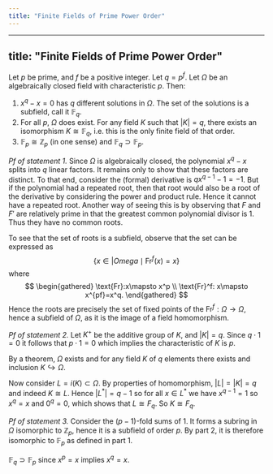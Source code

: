 ```yaml
---
title: "Finite Fields of Prime Power Order"
---
```


---
title: "Finite Fields of Prime Power Order"
---

Let $p$ be prime, and $f$ be a positive integer. Let $q=p^f$. Let $\Omega$ be an algebraically closed field with characteristic $p$. Then:
1. $x^q-x=0$ has $q$ different solutions in $\Omega$. The set of the solutions is a subfield, call it $\mathbb{F}_q$.
2. For all $p$, $\Omega$ does exist. For any field $K$ such that $|K|=q$, there exists an isomorphism $K\cong \mathbb{F}_q$, i.e. this is the only finite field of that order.
3. $\mathbb{F}_p\cong\mathbb{Z}_p$ (in one sense) and $\mathbb{F}_q \supset\mathbb{F}_p$.

_Pf of statement 1._ 
Since $\Omega$ is algebraically closed, the polynomial $x^q-x$ splits into $q$ linear factors. It remains only to show that these factors are distinct. To that end, consider the (formal) derivative is $qx^{q-1}-1=-1$. But if the polynomial had a repeated root, then that root would also be a root of the derivative by considering the power and product rule. Hence it cannot have a repeated root. Another way of seeing this is by observing that $F$ and $F'$ are relatively prime in that the greatest common polynomial divisor is 1. Thus they have no common roots. 

To see that the set of roots is a subfield, observe that the set can be expressed as
$$
\{ x\in|Omega \mid \text{Fr}^f(x)=x \}
$$
where
$$
\begin{gathered}
\text{Fr}:x\mapsto x^p \\
\text{Fr}^f: x\mapsto x^{pf}=x^q.
\end{gathered}
$$
Hence the roots are precisely the set of fixed points of the $\text{Fr}^f:\Omega\to \Omega$, hence a subfield of $\Omega$, as it is the image of a field homomorphism.

_Pf of statement 2._
Let $K^+$ be the additive group of $K$, and $|K|=q$. Since $q\cdot 1 = 0$ it follows that $p\cdot 1=0$ which implies the characteristic of $K$ is $p$.

By a theorem, $\Omega$ exists and for any field $K$ of $q$ elements there exists and inclusion $K\hookrightarrow \Omega$. 

Now consider $L=i(K)\subset\Omega$. By properties of homomorphism, $|L|=|K|=q$ and indeed $K\cong L$. Hence $|L^\ast|=q-1$ so for all $x\in L^\ast$ we have $x^{q-1}=1$ so $x^q=x$ and $0^q=0$, which shows that $L\cong F_q$. So $K\cong F_q$.

_Pf of statement 3._
Consider the $(p-1)$-fold sums of 1. It forms a subring in $\Omega$ isomorphic to $\mathbb{Z}_p$, hence it is a subfield of order $p$. By part 2, it is therefore isomorphic to $\mathbb{F}_p$ as defined in part 1.

$\mathbb{F}_q\supset \mathbb{F}_p$ since $x^p=x$ implies $x^{q}=x$.
